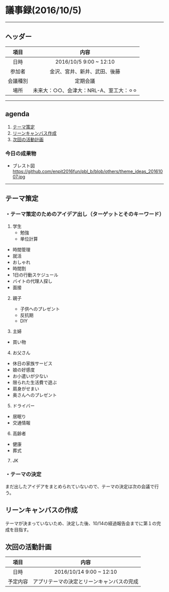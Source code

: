 # 議事録(2016/10/5)
---
## ヘッダー
|項目|内容|
|:--:|:--:|
| 日時 | 2016/10/5  9:00 ~ 12:10|
| 参加者 | 金沢、宮井、新井、武田、後藤|
| 会議種別 | 定期会議 |
| 場所 | 未来大：○○、会津大：NRL-A、室工大：⚪︎⚪︎ |

---
## agenda
1. [テーマ策定](#anchar1)
2. [リーンキャンバス作成](#anchar2)
3. [次回の活動計画](#anchar3)

### 今日の成果物 
- ブレスト図　https://github.com/enpit2016fun/pbl_b/blob/others/theme_ideas_20161007.jpg

---

## <div id="anchar1"/>テーマ策定
### ・テーマ策定のためのアイデア出し（ターゲットとそのキーワード）
1. 学生
	- 勉強
	- 単位計算
  - 時間管理
  - 就活
  - おしゃれ
  - 時間割
  - 1日の行動スケジュール
  - バイトの代理人探し
  - 面接
	 
2. 親子
	- 子供へのプレゼント
	- 反抗期
	- DIY
  
3. 主婦
  - 買い物
  
4. お父さん
  - 休日の家族サービス
  - 娘の好感度
  - お小遣いが少ない
  - 限られた生活費で遊ぶ
  - 肩身がせまい
  - 奥さんへのプレゼント
  
5. ドライバー
  - 居眠り
  - 交通情報
  
6. 高齢者
  - 健康
  - 葬式
  
7. JK

### ・テーマの決定
まだ出したアイデアをまとめられていないので、テーマの決定は次の会議で行う。

## <div id="anchar2"/>リーンキャンバスの作成
テーマが決まっていないため、決定した後、10/14の経過報告会までに第１の完成を目指す。


## <div id="anchar3"/>次回の活動計画
|項目|内容|
|:--:|:--:|
| 日時 | 2016/10/14  9:00 ~ 12:10|
| 予定内容 | アプリテーマの決定とリーンキャンバスの完成 |

